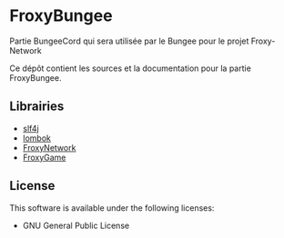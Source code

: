# FroxyBungee
Partie BungeeCord qui sera utilisée par le Bungee pour le projet Froxy-Network

Ce dépôt contient les sources et la documentation pour la partie FroxyBungee.

## Librairies
  - [slf4j](https://www.slf4j.org/)
  - [lombok](https://github.com/rzwitserloot/lombok)
  - [FroxyNetwork](https://github.com/froxynetwork/froxynetwork)
  - [FroxyGame](https://github.com/froxynetwork/froxygame)

## License
This software is available under the following licenses:

  - GNU General Public License